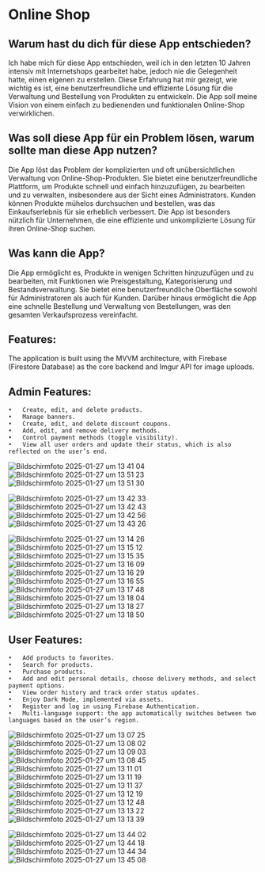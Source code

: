 # Online Shop

## Warum hast du dich für diese App entschieden?

Ich habe mich für diese App entschieden, weil ich in den letzten 10 Jahren intensiv mit Internetshops gearbeitet habe, jedoch nie die Gelegenheit hatte, einen eigenen zu erstellen. Diese Erfahrung hat mir gezeigt, wie wichtig es ist, eine benutzerfreundliche und effiziente Lösung für die Verwaltung und Bestellung von Produkten zu entwickeln. Die App soll meine Vision von einem einfach zu bedienenden und funktionalen Online-Shop verwirklichen.

## Was soll diese App für ein Problem lösen, warum sollte man diese App nutzen?

Die App löst das Problem der komplizierten und oft unübersichtlichen Verwaltung von Online-Shop-Produkten. Sie bietet eine benutzerfreundliche Plattform, um Produkte schnell und einfach hinzuzufügen, zu bearbeiten und zu verwalten, insbesondere aus der Sicht eines Administrators. Kunden können Produkte mühelos durchsuchen und bestellen, was das Einkaufserlebnis für sie erheblich verbessert. Die App ist besonders nützlich für Unternehmen, die eine effiziente und unkomplizierte Lösung für ihren Online-Shop suchen.

## Was kann die App?

Die App ermöglicht es, Produkte in wenigen Schritten hinzuzufügen und zu bearbeiten, mit Funktionen wie Preisgestaltung, Kategorisierung und Bestandsverwaltung. Sie bietet eine benutzerfreundliche Oberfläche sowohl für Administratoren als auch für Kunden. Darüber hinaus ermöglicht die App eine schnelle Bestellung und Verwaltung von Bestellungen, was den gesamten Verkaufsprozess vereinfacht.

## Features:

The application is built using the MVVM architecture, with Firebase (Firestore Database) as the core backend and Imgur API for image uploads.

## Admin Features:

	•	Create, edit, and delete products.
	•	Manage banners.
	•	Create, edit, and delete discount coupons.
	•	Add, edit, and remove delivery methods.
	•	Control payment methods (toggle visibility).
	•	View all user orders and update their status, which is also reflected on the user’s end.

![Bildschirmfoto 2025-01-27 um 13 41 04](https://github.com/user-attachments/assets/053eaed4-ba18-44a6-862e-90922a679dbb)
![Bildschirmfoto 2025-01-27 um 13 51 23](https://github.com/user-attachments/assets/fbe5952c-e61f-4c2b-a6b1-4067e74d4ba6)
![Bildschirmfoto 2025-01-27 um 13 51 30](https://github.com/user-attachments/assets/1ef0d8f2-c127-4b9d-8716-df9d0f27610e)


![Bildschirmfoto 2025-01-27 um 13 42 33](https://github.com/user-attachments/assets/fb888a94-d358-407d-a37f-42911cb3461a)
![Bildschirmfoto 2025-01-27 um 13 42 43](https://github.com/user-attachments/assets/dca3c337-eb0d-47ad-8a32-2c71d994453f)
![Bildschirmfoto 2025-01-27 um 13 42 56](https://github.com/user-attachments/assets/fe258e8e-8a3e-43c5-92c3-f2a360a34241)
![Bildschirmfoto 2025-01-27 um 13 43 26](https://github.com/user-attachments/assets/eb8c4c4b-d3f8-4943-bf10-fb6cc39babc1)

![Bildschirmfoto 2025-01-27 um 13 14 26](https://github.com/user-attachments/assets/f34b1bb9-70b2-4edf-be0c-979e7ce0fed8)
![Bildschirmfoto 2025-01-27 um 13 15 12](https://github.com/user-attachments/assets/5123b8a3-e688-4ce4-b3a3-be66c4ddc87b)
![Bildschirmfoto 2025-01-27 um 13 15 35](https://github.com/user-attachments/assets/773677de-d04a-4fb7-9856-7ec8ac6491ae)
![Bildschirmfoto 2025-01-27 um 13 16 09](https://github.com/user-attachments/assets/71ff58be-62c7-4bd3-a146-f6ffdded704d)
![Bildschirmfoto 2025-01-27 um 13 16 29](https://github.com/user-attachments/assets/4c10115f-90c6-4800-94c8-0f426bde4b3f)
![Bildschirmfoto 2025-01-27 um 13 16 55](https://github.com/user-attachments/assets/6b6a8d00-6427-4e38-90df-9a4eee64db75)
![Bildschirmfoto 2025-01-27 um 13 17 48](https://github.com/user-attachments/assets/b75d326c-bc05-4ba5-9e8e-501f7793fd50)
![Bildschirmfoto 2025-01-27 um 13 18 04](https://github.com/user-attachments/assets/5e05c0e8-ecad-4b20-b0c9-3167296f1382)
![Bildschirmfoto 2025-01-27 um 13 18 27](https://github.com/user-attachments/assets/7479e133-8c5f-4d84-84ea-e787151e9c83)
![Bildschirmfoto 2025-01-27 um 13 18 50](https://github.com/user-attachments/assets/c4b0dfe0-58d8-4dca-9e30-4982f4133f7a)


 

 ## User Features:
 
	•	Add products to favorites.
	•	Search for products.
	•	Purchase products.
	•	Add and edit personal details, choose delivery methods, and select payment options.
	•	View order history and track order status updates.
	•	Enjoy Dark Mode, implemented via assets.
	•	Register and log in using Firebase Authentication.
	•	Multi-language support: the app automatically switches between two languages based on the user’s region.

 ![Bildschirmfoto 2025-01-27 um 13 07 25](https://github.com/user-attachments/assets/f5783a8c-c51f-4724-b9ab-68d87f4a5bc5)
![Bildschirmfoto 2025-01-27 um 13 08 02](https://github.com/user-attachments/assets/1cd5f74b-0e49-4b26-8463-9470f9618833)
![Bildschirmfoto 2025-01-27 um 13 09 03](https://github.com/user-attachments/assets/7476fa3e-56e1-46cb-9ef1-88fca43adcb2)
![Bildschirmfoto 2025-01-27 um 13 08 45](https://github.com/user-attachments/assets/ed18a037-9ebb-47ab-8edd-a421d0faee12)
![Bildschirmfoto 2025-01-27 um 13 11 01](https://github.com/user-attachments/assets/009fe738-6044-43aa-8c9f-2ea635b6b8ad)
![Bildschirmfoto 2025-01-27 um 13 11 19](https://github.com/user-attachments/assets/95906515-0102-4a0a-8584-6500565f9498)
![Bildschirmfoto 2025-01-27 um 13 11 37](https://github.com/user-attachments/assets/b5f49f8c-77b9-4771-9de5-38cf941cac52)
![Bildschirmfoto 2025-01-27 um 13 12 19](https://github.com/user-attachments/assets/8b99ad13-a86b-4e1f-a08c-27fb209f2603)
![Bildschirmfoto 2025-01-27 um 13 12 48](https://github.com/user-attachments/assets/da21a0b6-5410-4e73-9b2a-f59a6176a145)
![Bildschirmfoto 2025-01-27 um 13 13 22](https://github.com/user-attachments/assets/9d03b52d-4163-442d-b253-0f8ea677a759)
![Bildschirmfoto 2025-01-27 um 13 13 39](https://github.com/user-attachments/assets/1df2af8d-b5f0-4512-8650-ef26af652930)

![Bildschirmfoto 2025-01-27 um 13 44 02](https://github.com/user-attachments/assets/ea62aab9-63a5-4f6f-9483-6be7fe85b132)
![Bildschirmfoto 2025-01-27 um 13 44 18](https://github.com/user-attachments/assets/29fa0dac-6f79-48ee-a1ec-0bfc36720eb3)
![Bildschirmfoto 2025-01-27 um 13 44 34](https://github.com/user-attachments/assets/c436c154-49bb-4b4a-9d32-108e0b3d2e7c)
![Bildschirmfoto 2025-01-27 um 13 45 08](https://github.com/user-attachments/assets/c6fa4605-0af2-4284-a919-b86102ebb93c)

